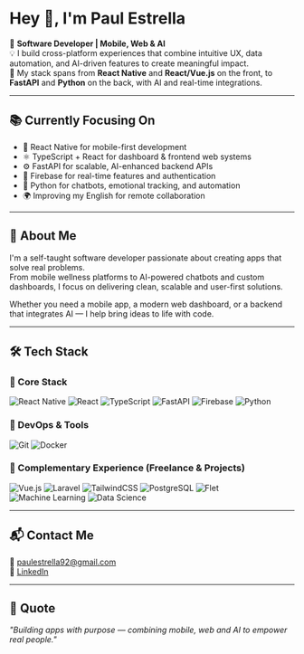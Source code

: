 # Hey 👋, I'm Paul Estrella

🎯 **Software Developer | Mobile, Web & AI**  
💡 I build cross-platform experiences that combine intuitive UX, data automation, and AI-driven features to create meaningful impact.  
🚀 My stack spans from **React Native** and **React/Vue.js** on the front, to **FastAPI** and **Python** on the back, with AI and real-time integrations.

---

## 📚 Currently Focusing On

- 📱 React Native for mobile-first development  
- ⚛️ TypeScript + React for dashboard & frontend web systems  
- ⚙️ FastAPI for scalable, AI-enhanced backend APIs  
- 🔐 Firebase for real-time features and authentication  
- 🤖 Python for chatbots, emotional tracking, and automation  
- 🌍 Improving my English for remote collaboration  

---

## 💼 About Me

I'm a self-taught software developer passionate about creating apps that solve real problems.  
From mobile wellness platforms to AI-powered chatbots and custom dashboards, I focus on delivering clean, scalable and user-first solutions.

Whether you need a mobile app, a modern web dashboard, or a backend that integrates AI — I help bring ideas to life with code.

---

## 🛠️ Tech Stack

### 🔹 Core Stack

![React Native](https://img.shields.io/badge/React%20Native-20232a?style=flat-square&logo=react&logoColor=61DAFB)
![React](https://img.shields.io/badge/React-61DAFB?style=flat-square&logo=react&logoColor=black)
![TypeScript](https://img.shields.io/badge/TypeScript-3178C6?style=flat-square&logo=typescript&logoColor=white)
![FastAPI](https://img.shields.io/badge/FastAPI-009688?style=flat-square&logo=fastapi&logoColor=white)
![Firebase](https://img.shields.io/badge/Firebase-FFCA28?style=flat-square&logo=firebase&logoColor=black)
![Python](https://img.shields.io/badge/Python-3776AB?style=flat-square&logo=python&logoColor=white)

### 🔹 DevOps & Tools

![Git](https://img.shields.io/badge/Git-F05032?style=flat-square&logo=git&logoColor=white)
![Docker](https://img.shields.io/badge/Docker-2496ED?style=flat-square&logo=docker&logoColor=white)

### 🔹 Complementary Experience (Freelance & Projects)

![Vue.js](https://img.shields.io/badge/Vue.js-42B883?style=flat-square&logo=vue.js&logoColor=white)
![Laravel](https://img.shields.io/badge/Laravel-FF2D20?style=flat-square&logo=laravel&logoColor=white)
![TailwindCSS](https://img.shields.io/badge/TailwindCSS-38B2AC?style=flat-square&logo=tailwind-css&logoColor=white)
![PostgreSQL](https://img.shields.io/badge/PostgreSQL-4169E1?style=flat-square&logo=postgresql&logoColor=white)
![Flet](https://img.shields.io/badge/Flet-18A999?style=flat-square&logo=python&logoColor=white)
![Machine Learning](https://img.shields.io/badge/Machine%20Learning-FE7A16?style=flat-square&logo=tensorflow&logoColor=white)
![Data Science](https://img.shields.io/badge/Data%20Science-003B57?style=flat-square&logo=marketo&logoColor=white)

---

## 📬 Contact Me

📧 [paulestrella92@gmail.com](mailto:paulestrella92@gmail.com)  
🔗 [LinkedIn](https://linkedin.com/in/paulestrelladev)

---

## 🧠 Quote

*"Building apps with purpose — combining mobile, web and AI to empower real people."*


